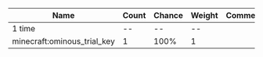 | Name                        | Count | Chance | Weight | Comment |
| --------------------------- | ----- | ------ | ------ | ------- |
| 1 time                      |    -- |     -- |     -- |         |
| minecraft:ominous_trial_key |     1 |   100% |      1 |         |
